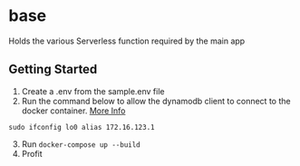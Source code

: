 # base
Holds the various Serverless function required by the main app

## Getting Started
1. Create a .env from the sample.env file
2. Run the command below to allow the dynamodb client to connect to the docker container. [More Info](https://stackoverflow.com/questions/33801460/dynamo-db-local-connection-refused)

```
sudo ifconfig lo0 alias 172.16.123.1
```

3. Run `docker-compose up --build`
4. Profit
